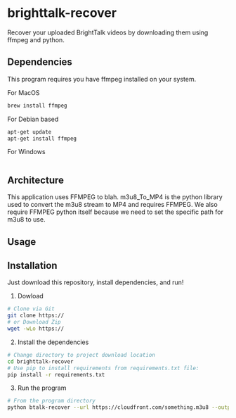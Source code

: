 # brighttalk-recover
Recover your uploaded BrightTalk videos by downloading them using ffmpeg and python.

## Dependencies 

This program requires you have ffmpeg installed on your system. 

For MacOS 

```zsh
brew install ffmpeg
```

For Debian based 

```sh
apt-get update
apt-get install ffmpeg
```

For Windows 

```cmd 

```

## Architecture 

This application uses FFMPEG to blah. m3u8_To_MP4 is the python library used to convert the m3u8 stream to MP4 and requires FFMPEG. We also require FFMPEG python itself because we need to set the specific path for m3u8 to use. 

## Usage 

## Installation 

Just download this repository, install dependencies, and run! 

1. Dowload 

```sh 
# Clone via Git
git clone https://
# or Download Zip
wget -wLo https://
```

2. Install the dependencies 

```sh 
# Change directory to project download location 
cd brighttalk-recover
# Use pip to install requirements from requirements.txt file: 
pip install -r requirements.txt
```

3. Run the program 

```sh
# From the program directory
python btalk-recover --url https://cloudfront.com/something.m3u8 --output /tmp/video.mp4
```
